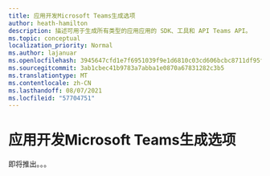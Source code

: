 ```yaml
---
title: 应用开发Microsoft Teams生成选项
author: heath-hamilton
description: 描述可用于生成所有类型的应用应用的 SDK、工具和 API Teams API。
ms.topic: conceptual
localization_priority: Normal
ms.author: lajanuar
ms.openlocfilehash: 3945647cfd1e7f6951039f9e1d6810c03cd606bcbc8711df95f70ae35adaa0d8
ms.sourcegitcommit: 3ab1cbec41b9783a7abba1e0870a67831282c3b5
ms.translationtype: MT
ms.contentlocale: zh-CN
ms.lasthandoff: 08/07/2021
ms.locfileid: "57704751"
---
```

# <a name="build-options-for-microsoft-teams-app-development"></a>应用开发Microsoft Teams生成选项

即将推出。。。
